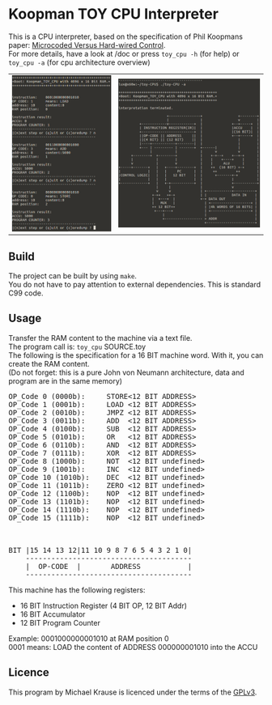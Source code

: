 # Koopman TOY CPU Interpreter 

This is a CPU interpreter, based on the specification of Phil Koopmans paper: [Microcoded Versus Hard-wired Control](https://users.ece.cmu.edu/~koopman/misc/byte87a.pdf).<br>
For more details, have a look at /doc or press `toy_cpu -h` (for help) or `toy_cpu -a` (for cpu architecture overview)

<table><tr>
    <td> <img alt="Image of main window on linux" width="100%" src="doc/program_flow.png"> </td>
    <td> <img alt="Image of main window on Windows" width="100%" src="doc/architectural_overview.png"> </td>
</tr></table>


##  Build

The project can be built by using `make`.<br>
You do not have to pay attention to external dependencies. This is standard C99 code.

## Usage 

Transfer the RAM content to the machine via a text file.<br>
The program call is: `toy_cpu` SOURCE.toy<br>
The following is the specification for a 16 BIT machine word. With it, you can create the RAM content.<br>
(Do not forget: this is a pure John von Neumann architecture, data and program are in the same memory)<br>


<pre>
OP_Code 0 (0000b):	   STORE<12 BIT ADDRESS>
OP_Code 1 (0001b):	   LOAD	<12 BIT ADDRESS>
OP_Code 2 (0010b):	   JMPZ	<12 BIT ADDRESS>
OP_Code 3 (0011b):	   ADD	<12 BIT ADDRESS>
OP_Code 4 (0100b):	   SUB	<12 BIT ADDRESS>
OP_Code 5 (0101b):	   OR	<12 BIT ADDRESS>
OP_Code 6 (0110b):	   AND	<12 BIT ADDRESS>
OP_Code 7 (0111b):	   XOR	<12 BIT ADDRESS>
OP_Code 8 (1000b):	   NOT	<12 BIT undefined>
OP_Code 9 (1001b):	   INC	<12 BIT undefined>
OP_Code 10 (1010b):	   DEC	<12 BIT undefined>
OP_Code 11 (1011b):	   ZERO	<12 BIT undefined>
OP_Code 12 (1100b):	   NOP	<12 BIT undefined>
OP_Code 13 (1101b):	   NOP	<12 BIT undefined>
OP_Code 14 (1110b):	   NOP	<12 BIT undefined>
OP_Code 15 (1111b):	   NOP	<12 BIT undefined>



BIT |15 14 13 12|11 10 9 8 7 6 5 4 3 2 1 0|
	---------------------------------------
	|  OP-CODE  |		ADDRESS	          |
	---------------------------------------
</pre>

This machine has the following registers:

* 16 BIT Instruction Register (4 BIT OP, 12 BIT Addr)
* 16 BIT Accumulator
* 12 BIT Program Counter

Example: 0001000000001010 at RAM position 0 <br>
0001 means: LOAD the content of ADDRESS 000000001010 into the ACCU


## Licence

This program by Michael Krause is licenced under the terms of the [GPLv3](https://www.gnu.org/licenses/gpl-3.0.de.html).

